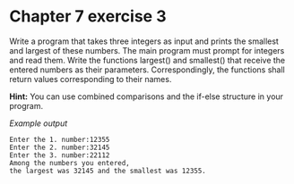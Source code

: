 # Chapter 7 exercise 3

Write a program that takes three integers as input and prints the smallest and largest of these numbers. The main program must prompt for integers and read them. Write the functions largest() and smallest() that receive the entered numbers as their parameters. Correspondingly, the functions shall return values corresponding to their names.

**Hint:**
You can use combined comparisons and the if-else structure in your program.

_Example output_

```
Enter the 1. number:12355
Enter the 2. number:32145
Enter the 3. number:22112
Among the numbers you entered,
the largest was 32145 and the smallest was 12355.
```
